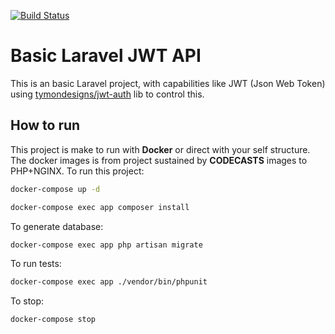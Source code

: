 [![Build Status](https://travis-ci.com/vitorhugoro1/basic-laravel-jwt-api.svg?branch=master)](https://travis-ci.com/vitorhugoro1/basic-laravel-jwt-api)
# Basic Laravel JWT API

This is an basic Laravel project, with capabilities like JWT (Json Web Token) using [tymondesigns/jwt-auth](https://github.com/tymondesigns/jwt-auth) lib to control this.

## How to run

This project is make to run with **Docker** or direct with your self structure. The docker images is from project sustained by **CODECASTS** images to PHP+NGINX. To run this project:

```bash
docker-compose up -d
```

```bash
docker-compose exec app composer install
```

To generate database:

```bash
docker-compose exec app php artisan migrate
```

To run tests:

```bash
docker-compose exec app ./vendor/bin/phpunit
```

To stop:

```bash
docker-compose stop
```
